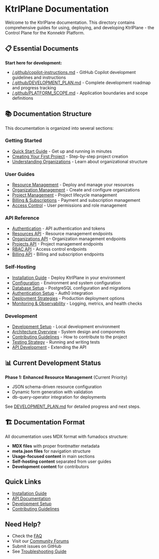 # KtrlPlane Documentation

Welcome to the KtrlPlane documentation. This directory contains comprehensive guides for using, deploying, and developing KtrlPlane - the Control Plane for the Konnektr Platform.

## 📋 Essential Documents

**Start here for development:**
- [/.github/copilot-instructions.md](../.github/copilot-instructions.md) - GitHub Copilot development guidelines and instructions
- [/.github/DEVELOPMENT_PLAN.md](../.github/DEVELOPMENT_PLAN.md) - Complete development roadmap and progress tracking
- [/.github/PLATFORM_SCOPE.md](../.github/PLATFORM_SCOPE.md) - Application boundaries and scope definitions

## 📚 Documentation Structure

This documentation is organized into several sections:

### Getting Started
- [Quick Start Guide](getting-started/quick-start.mdx) - Get up and running in minutes
- [Creating Your First Project](getting-started/first-project.mdx) - Step-by-step project creation
- [Understanding Organizations](getting-started/organizations.mdx) - Learn about organizational structure

### User Guides
- [Resource Management](guides/resources.mdx) - Deploy and manage your resources
- [Organization Management](guides/organizations.mdx) - Create and configure organizations
- [Project Management](guides/projects.mdx) - Project lifecycle management
- [Billing & Subscriptions](guides/billing.mdx) - Payment and subscription management
- [Access Control](guides/access-control.mdx) - User permissions and role management

### API Reference
- [Authentication](api/authentication.mdx) - API authentication and tokens
- [Resources API](api/resources.mdx) - Resource management endpoints
- [Organizations API](api/organizations.mdx) - Organization management endpoints
- [Projects API](api/projects.mdx) - Project management endpoints
- [RBAC API](api/rbac.mdx) - Access control endpoints
- [Billing API](api/billing.mdx) - Billing and subscription endpoints

### Self-Hosting
- [Installation Guide](self-hosting/installation.mdx) - Deploy KtrlPlane in your environment
- [Configuration](self-hosting/configuration.mdx) - Environment and system configuration
- [Database Setup](self-hosting/database.mdx) - PostgreSQL configuration and migrations
- [Authentication Setup](self-hosting/authentication.mdx) - Auth0 integration
- [Deployment Strategies](self-hosting/deployment.mdx) - Production deployment options
- [Monitoring & Observability](self-hosting/monitoring.mdx) - Logging, metrics, and health checks

### Development
- [Development Setup](development/setup.mdx) - Local development environment
- [Architecture Overview](development/architecture.mdx) - System design and components
- [Contributing Guidelines](development/contributing.mdx) - How to contribute to the project
- [Testing Strategy](development/testing.mdx) - Running and writing tests
- [API Development](development/api.mdx) - Extending the API

## 📊 Current Development Status

**Phase 1: Enhanced Resource Management** (Current Priority)
- JSON schema-driven resource configuration
- Dynamic form generation with validation
- db-query-operator integration for deployments

See [DEVELOPMENT_PLAN.md](../.github/DEVELOPMENT_PLAN.md) for detailed progress and next steps.

## 🏗️ Documentation Format

All documentation uses MDX format with fumadocs structure:
- **MDX files** with proper frontmatter metadata
- **meta.json files** for navigation structure
- **Usage-focused content** in main sections
- **Self-hosting content** separated from user guides
- **Development content** for contributors

## Quick Links

- [Installation Guide](self-hosting/installation.mdx)
- [API Documentation](api/)
- [Development Setup](development/setup.mdx)
- [Contributing Guidelines](development/contributing.mdx)

## Need Help?

- Check the [FAQ](support/faq.mdx)
- Visit our [Community Forums](support/community.mdx)
- Submit issues on GitHub
- See [Troubleshooting Guide](support/troubleshooting.mdx)
